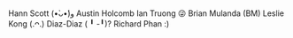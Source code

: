 Hann Scott (•̀ᴗ•́)و
Austin Holcomb
Ian Truong 😜
Brian Mulanda (BM)
Leslie Kong (.ᴖ.)
Diaz-Diaz ( ╹ -╹)?
Richard Phan :)

